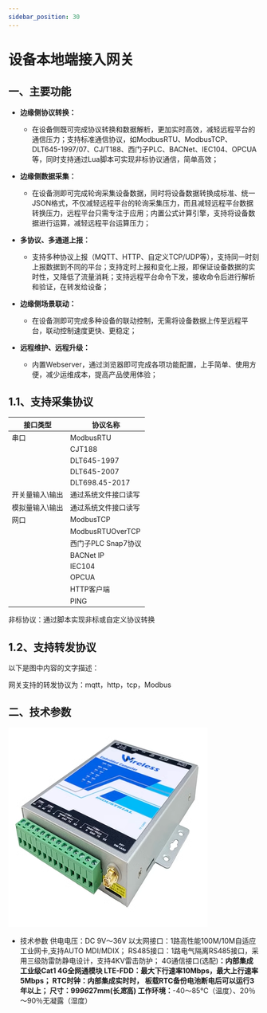 ```yaml
---
sidebar_position: 30
---
```

# 设备本地端接入网关

## **一、主要功能**

- **边缘侧协议转换：**
  - 在设备侧既可完成协议转换和数据解析，更加实时高效，减轻远程平台的通信压力；支持标准通信协议，如ModbusRTU、ModbusTCP、DLT645-1997/07、CJ/T188、西门子PLC、BACNet、IEC104、OPCUA等，同时支持通过Lua脚本可实现非标协议通信，简单高效；

- **边缘侧数据采集：**

	- 在设备测即可完成轮询采集设备数据，同时将设备数据转换成标准、统一JSON格式，不仅减轻远程平台的轮询采集压力，而且减轻远程平台数据转换压力，远程平台只需专注于应用；内置公式计算引擎，支持将设备数据进行运算，减轻远程平台运算压力；

- **多协议、多通道上报：**

	- 支持多种协议上报（MQTT、HTTP、自定义TCP/UDP等），支持同一时刻上报数据到不同的平台；支持定时上报和变化上报，即保证设备数据的实时性，又降低了流量消耗；支持远程平台命令下发，接收命令后进行解析和验证，在转发给设备；

- **边缘侧场景联动：**

	- 在设备测即可完成多种设备的联动控制，无需将设备数据上传至远程平台，联动控制速度更快、更稳定；

- **远程维护、远程升级：**

	- 内置Webserver，通过浏览器即可完成各项功能配置，上手简单、使用方便，减少运维成本，提高产品使用体验；

## 1.1、支持采集协议

| 接口类型 | 协议名称 |
| --- | --- |
| 串口 | ModbusRTU |
|  | CJT188 |
|  | DLT645-1997 |
|  | DLT645-2007 |
|  | DLT698.45-2017 |
| 开关量输入\输出 | 通过系统文件接口读写 |
| 模拟量输入\输出 | 通过系统文件接口读写 |
| 网口 | ModbusTCP |
|  | ModbusRTUOverTCP |
|  | 西门子PLC Snap7协议 |
|  | BACNet IP |
|  | IEC104 |
|  | OPCUA |
|  | HTTP客户端 |
|  | PING |

非标协议：通过脚本实现非标或自定义协议转换



## 1.2、支持转发协议

以下是图中内容的文字描述：

网关支持的转发协议为：mqtt，http，tcp，Modbus





## 二、技术参数




![](../imgs/extended/gw2.png)

- 技术参数
  供电电压：DC 9V～36V
  以太网接口：1路高性能100M/10M自适应工业网卡,支持AUTO MDI/MDIX；
  RS485接口：1路电气隔离RS485接口，采用三级防雷防静电设计，支持4KV雷击防护；
  4G通信接口(选配)**：**内部集成工业级Cat1 4G全网通模块 LTE-FDD：最大下行速率10Mbps，最大上行速率5Mbps；
  RTC时钟**：**内部集成实时时， 板载RTC备份电池断电后可以运行3年以上；
  尺寸：99*96*27mm(长*宽*高)
  工作环境**：**-40～85℃（温度）、20％～90％无凝露（湿度）

